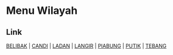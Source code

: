 # Menu Wilayah

## Link

[BELIBAK](https://github.com/gigit-pemilu/pemilu-2024-21-kepulauan-riau/tree/main/pilpres/hitung-suara/sub/21-kepulauan-riau/sub/05-kepulauan-anambas/sub/02-palmatak/sub/2015-belibak)
 | 
[CANDI](https://github.com/gigit-pemilu/pemilu-2024-21-kepulauan-riau/tree/main/pilpres/hitung-suara/sub/21-kepulauan-riau/sub/05-kepulauan-anambas/sub/02-palmatak/sub/2007-candi)
 | 
[LADAN](https://github.com/gigit-pemilu/pemilu-2024-21-kepulauan-riau/tree/main/pilpres/hitung-suara/sub/21-kepulauan-riau/sub/05-kepulauan-anambas/sub/02-palmatak/sub/2003-ladan)
 | 
[LANGIR](https://github.com/gigit-pemilu/pemilu-2024-21-kepulauan-riau/tree/main/pilpres/hitung-suara/sub/21-kepulauan-riau/sub/05-kepulauan-anambas/sub/02-palmatak/sub/2006-langir)
 | 
[PIABUNG](https://github.com/gigit-pemilu/pemilu-2024-21-kepulauan-riau/tree/main/pilpres/hitung-suara/sub/21-kepulauan-riau/sub/05-kepulauan-anambas/sub/02-palmatak/sub/2005-piabung)
 | 
[PUTIK](https://github.com/gigit-pemilu/pemilu-2024-21-kepulauan-riau/tree/main/pilpres/hitung-suara/sub/21-kepulauan-riau/sub/05-kepulauan-anambas/sub/02-palmatak/sub/2008-putik)
 | 
[TEBANG](https://github.com/gigit-pemilu/pemilu-2024-21-kepulauan-riau/tree/main/pilpres/hitung-suara/sub/21-kepulauan-riau/sub/05-kepulauan-anambas/sub/02-palmatak/sub/2002-tebang)

